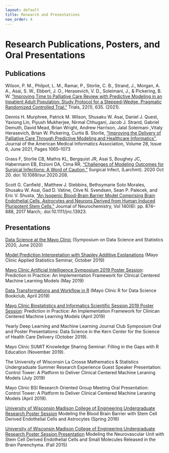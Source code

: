```yaml
---
layout: default
title: Research and Presentations
nav_order: 4
---
```


# Research Publications, Posters, and Oral Presentations

## Publications  
Wilson, P. M., Philpot, L. M., Ramar, P., Storlie, C. B., Strand, J., Morgan, A. A., Asai, S. W., Ebbert, J. O., Herasevich, V. D., Soleimani, J., & Pickering, B. W. [“Improving Time to Palliative Care Review with Predictive Modeling in an Inpatient Adult Population: Study Protocol for a Stepped-Wedge, Pragmatic Randomized Controlled Trial.”](https://www.ncbi.nlm.nih.gov/pmc/articles/PMC8444160/) Trials, 22(1), 635. (2021).

Dennis H. Murphree, Patrick M. Wilson, Shusaku W. Asai, Daniel J. Quest, Yaxiong Lin, Piyush Mukherjee, Nirmal Chhugani, Jacob J. Strand, Gabriel Demuth, David Mead, Brian Wright, Andrew Harrison, Jalal Soleimani ,Vitaly Herasevich, Brian W. Pickering, Curtis B. Storlie, [“Improving the Delivery of Palliative Care Through Predictive Modeling and Healthcare Informatics”](https://academic.oup.com/jamia/article-abstract/28/6/1065/6145883?login=false), Journal of the American Medical Informatics Association, Volume 28, Issue 6, June 2021, Pages 1065–1073

Grass F, Storlie CB, Mathis KL, Bergquist JR, Asai S, Boughey JC, Habermann EB, Etzioni DA, Cima RR, [“Challenges of Modeling Outcomes for Surgical Infections: A Word of Caution,”](https://pubmed.ncbi.nlm.nih.gov/33085571/) Surgical Infect, (Larchmt). 2020 Oct 20. doi: 10.1089/sur.2020.208.

Scott G. Canfield , Matthew J. Stebbins, Bethsymarie Soto Morales, Shusaku W. Asai, Gad D. Vatine, Clive N. Svendsen, Sean P. Palecek, and Eric V. Shusta, [“An Isogenic Blood-Brain Barrier Model Comprising Brain Endothelial Cells, Astrocytes and Neurons Derived from Human Induced Pluripotent Stem Cells,”](https://pubmed.ncbi.nlm.nih.gov/27935037/) Journal of Neurochemistry, Vol 140(6): pp. 874–888, 2017 March;. doi:10.1111/jnc.13923. 



## Presentations                     

[Data Science at the Mayo Clinic](https://github.com/delashu/SDSS_2020) (Symposium on Data Science and Statistics 2020, June 2020)

[Model Prediction Interpretation with Shapley Additive Explanations](https://github.com/delashu/SHAP) (Mayo Clinic Applied Statistics Seminar, October 2019)

[Mayo Clinic Artificial Intelligence Symposium 2019 Poster Session](https://github.com/delashu/Mayo-Clinic-Artificial-Intelligence-Symposium-2019): Prediction in Practice: An Implementation Framework for Clinical Centered Machine Learning Models (May 2019)

[Data Transformations and Workflow in R](https://github.com/delashu/Mayo-Clinic-R-for-Data-Science-Bookclub-Presentation) (Mayo Clinic R for Data Science Bookclub, April 2019)

[Mayo Clinic Biostatistics and Informatics Scientific Session 2019 Poster Session](https://github.com/delashu/Mayo-Clinic-BSI-Scientific-Session-2019): Prediction in Practice: An Implementation Framework for Clinican Centered Machine Learning Models (April 2019)

Yearly Deep Learning and Machine Learning Journal Club Symposium Oral and Poster Presentations: Data Science in the Kern Center for the Science of Health Care Delivery (October 2019).

Mayo Clinic SUMIT Knowledge Sharing Seminar: Filling in the Gaps with R Education (November 2019). 

The University of Wisconsin La Crosse Mathematics & Statistics Undergraduate Summer Research Experience Guest Speaker Presentation: Control Tower: A Platform to Deliver Clinical Centered Machine Leraning Models (July 2019)

Mayo Clinic BSI Research Oriented Group Meeting Oral Presentation: Control Tower: A Platform to Deliver Clinical Centered Machine Leraning Models (April 2019). 

[University of Wisconsin Madison College of Engineering Undergraduate Research Poster Session](https://github.com/delashu/Modeling_the_BBB) Modeling the Blood Brain Barrier with Stem Cell Derived Endothelial Cells and Astrocytes (Spring 2016)

[University of Wisconsin Madison College of Engineering Undergraduate Research Poster Session Presentation](https://github.com/delashu/Modeling_the_Neurovascular_Unit) Modeling the Neurovascular Unit with Stem Cell Derived Endothelial Cells and Small Molecules Released in the Brain Parenchyma. (Fall 2015)

 

